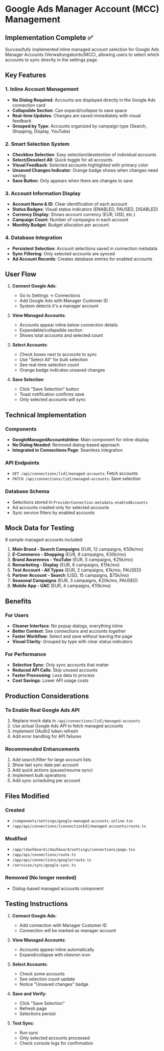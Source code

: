 # Google Ads Manager Account (MCC) Management

## Implementation Complete ✅

Successfully implemented inline managed account selection for Google Ads Manager Accounts (Verwaltungskonto/MCC), allowing users to select which accounts to sync directly in the settings page.

## Key Features

### 1. Inline Account Management
- **No Dialog Required**: Accounts are displayed directly in the Google Ads connection card
- **Collapsible Section**: Can expand/collapse to save space
- **Real-time Updates**: Changes are saved immediately with visual feedback
- **Grouped by Type**: Accounts organized by campaign type (Search, Shopping, Display, YouTube)

### 2. Smart Selection System
- **Checkbox Selection**: Easy selection/deselection of individual accounts
- **Select/Deselect All**: Quick toggle for all accounts
- **Visual Feedback**: Selected accounts highlighted with primary color
- **Unsaved Changes Indicator**: Orange badge shows when changes need saving
- **Save Button**: Only appears when there are changes to save

### 3. Account Information Display
- **Account Name & ID**: Clear identification of each account
- **Status Badges**: Visual status indicators (ENABLED, PAUSED, DISABLED)
- **Currency Display**: Shows account currency (EUR, USD, etc.)
- **Campaign Count**: Number of campaigns in each account
- **Monthly Budget**: Budget allocation per account

### 4. Database Integration
- **Persistent Selection**: Account selections saved in connection metadata
- **Sync Filtering**: Only selected accounts are synced
- **Ad Account Records**: Creates database entries for enabled accounts

## User Flow

1. **Connect Google Ads**:
   - Go to Settings → Connections
   - Add Google Ads with Manager Customer ID
   - System detects it's a manager account

2. **View Managed Accounts**:
   - Accounts appear inline below connection details
   - Expandable/collapsible section
   - Shows total accounts and selected count

3. **Select Accounts**:
   - Check boxes next to accounts to sync
   - Use "Select All" for bulk selection
   - See real-time selection count
   - Orange badge indicates unsaved changes

4. **Save Selection**:
   - Click "Save Selection" button
   - Toast notification confirms save
   - Only selected accounts will sync

## Technical Implementation

### Components
- **GoogleManagedAccountsInline**: Main component for inline display
- **No Dialog Needed**: Removed dialog-based approach
- **Integrated in Connections Page**: Seamless integration

### API Endpoints
- `GET /api/connections/[id]/managed-accounts`: Fetch accounts
- `PATCH /api/connections/[id]/managed-accounts`: Save selection

### Database Schema
- Selections stored in `ProviderConnection.metadata.enabledAccounts`
- Ad accounts created only for selected accounts
- Sync service filters by enabled accounts

## Mock Data for Testing

8 sample managed accounts included:
1. **Main Brand - Search Campaigns** (EUR, 12 campaigns, €50k/mo)
2. **E-Commerce - Shopping** (EUR, 8 campaigns, €30k/mo)
3. **Brand Awareness - YouTube** (EUR, 5 campaigns, €25k/mo)
4. **Remarketing - Display** (EUR, 6 campaigns, €15k/mo)
5. **Test Account - All Types** (EUR, 2 campaigns, €1k/mo, PAUSED)
6. **Partner Account - Search** (USD, 15 campaigns, $75k/mo)
7. **Seasonal Campaigns** (EUR, 3 campaigns, €20k/mo, PAUSED)
8. **Mobile App - UAC** (EUR, 4 campaigns, €10k/mo)

## Benefits

### For Users
- **Cleaner Interface**: No popup dialogs, everything inline
- **Better Context**: See connections and accounts together
- **Faster Workflow**: Select and save without leaving the page
- **Visual Clarity**: Grouped by type with clear status indicators

### For Performance
- **Selective Sync**: Only sync accounts that matter
- **Reduced API Calls**: Skip unused accounts
- **Faster Processing**: Less data to process
- **Cost Savings**: Lower API usage costs

## Production Considerations

### To Enable Real Google Ads API
1. Replace mock data in `/api/connections/[id]/managed-accounts`
2. Use actual Google Ads API to fetch managed accounts
3. Implement OAuth2 token refresh
4. Add error handling for API failures

### Recommended Enhancements
1. Add search/filter for large account lists
2. Show last sync date per account
3. Add quick actions (pause/resume sync)
4. Implement bulk operations
5. Add sync scheduling per account

## Files Modified

### Created
- `/components/settings/google-managed-accounts-inline.tsx`
- `/app/api/connections/[connectionId]/managed-accounts/route.ts`

### Modified
- `/app/(dashboard)/dashboard/settings/connections/page.tsx`
- `/app/api/connections/route.ts`
- `/app/api/connections/google/route.ts`
- `/services/sync/google-sync.ts`

### Removed (No longer needed)
- Dialog-based managed accounts component

## Testing Instructions

1. **Connect Google Ads**:
   - Add connection with Manager Customer ID
   - Connection will be marked as manager account

2. **View Managed Accounts**:
   - Accounts appear inline automatically
   - Expand/collapse with chevron icon

3. **Select Accounts**:
   - Check some accounts
   - See selection count update
   - Notice "Unsaved changes" badge

4. **Save and Verify**:
   - Click "Save Selection"
   - Refresh page
   - Selections persist

5. **Test Sync**:
   - Run sync
   - Only selected accounts processed
   - Check console logs for confirmation